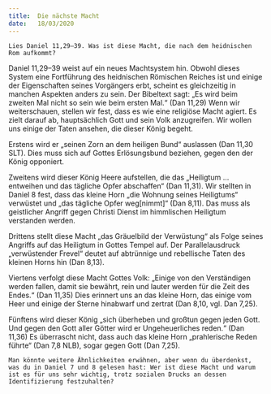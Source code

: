 ```yaml
---
title:  Die nächste Macht
date:   18/03/2020
---
```


`Lies Daniel 11,29–39. Was ist diese Macht, die nach dem heidnischen Rom aufkommt?`

Daniel 11,29–39 weist auf ein neues Machtsystem hin. Obwohl dieses System eine Fortführung des heidnischen Römischen Reiches ist und einige der Eigenschaften seines Vorgängers erbt, scheint es gleichzeitig in manchen Aspekten anders zu sein. Der Bibeltext sagt: „Es wird beim zweiten Mal nicht so sein wie beim ersten Mal.“ (Dan 11,29) Wenn wir weiterschauen, stellen wir fest, dass es wie eine religiöse Macht agiert. Es zielt darauf ab, hauptsächlich Gott und sein Volk anzugreifen. Wir wollen uns einige der Taten ansehen, die dieser König begeht.

Erstens wird er „seinen Zorn an dem heiligen Bund“ auslassen (Dan 11,30 SLT). Dies muss sich auf Gottes Erlösungsbund beziehen, gegen den der König opponiert.

Zweitens wird dieser König Heere aufstellen, die das „Heiligtum … entweihen und das tägliche Opfer abschaffen“ (Dan 11,31). Wir stellten in Daniel 8 fest, dass das kleine Horn „die Wohnung seines Heiligtums“ verwüstet und „das tägliche Opfer weg[nimmt]“ (Dan 8,11). Das muss als geistlicher Angriff gegen Christi Dienst im himmlischen Heiligtum verstanden werden.

Drittens stellt diese Macht „das Gräuelbild der Verwüstung“ als Folge seines Angriffs auf das Heiligtum in Gottes Tempel auf. Der Parallelausdruck „verwüstender Frevel“ deutet auf abtrünnige und rebellische Taten des kleinen Horns hin (Dan 8,13).

Viertens verfolgt diese Macht Gottes Volk: „Einige von den Verständigen werden fallen, damit sie bewährt, rein und lauter werden für die Zeit des Endes.“ (Dan 11,35) Dies erinnert uns an das kleine Horn, das einige vom Heer und einige der Sterne hinabwarf und zertrat (Dan 8,10, vgl. Dan 7,25).

Fünftens wird dieser König „sich überheben und großtun gegen jeden Gott. Und gegen den Gott aller Götter wird er Ungeheuerliches reden.“ (Dan 11,36) Es überrascht nicht, dass auch das kleine Horn „prahlerische Reden führte“ (Dan 7,8 NLB), sogar gegen Gott (Dan 7,25).

`Man könnte weitere Ähnlichkeiten erwähnen, aber wenn du überdenkst, was du in Daniel 7 und 8 gelesen hast: Wer ist diese Macht und warum ist es für uns sehr wichtig, trotz sozialen Drucks an dessen Identifizierung festzuhalten?`